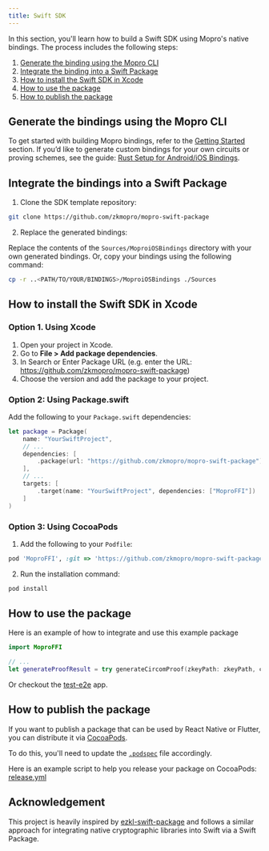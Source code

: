 ```yaml
---
title: Swift SDK
---
```


In this section, you'll learn how to build a Swift SDK using Mopro's native bindings.
The process includes the following steps:

1. [Generate the binding using the Mopro CLI](#generate-the-bindings-using-the-mopro-cli)
2. [Integrate the binding into a Swift Package](#integrate-the-bindings-into-a-swift-package)
3. [How to install the Swift SDK in Xcode](#how-to-install-the-swift-sdk-in-xcode)
4. [How to use the package](#how-to-use-the-package)
5. [How to publish the package](#how-to-publish-the-package)

## Generate the bindings using the Mopro CLI

To get started with building Mopro bindings, refer to the [Getting Started](/docs/getting-started) section.
If you’d like to generate custom bindings for your own circuits or proving schemes, see the guide:
[Rust Setup for Android/iOS Bindings](/docs/setup/rust-setup).

## Integrate the bindings into a Swift Package

1. Clone the SDK template repository:

```sh
git clone https://github.com/zkmopro/mopro-swift-package
```

2. Replace the generated bindings:

Replace the contents of the `Sources/MoproiOSBindings` directory with your own generated bindings. Or, copy your bindings using the following command:

```sh
cp -r ..<PATH/TO/YOUR/BINDINGS>/MoproiOSBindings ./Sources
```

## How to install the Swift SDK in Xcode

### Option 1. Using Xcode

1. Open your project in Xcode.
2. Go to **File > Add package dependencies**.
3. In Search or Enter Package URL (e.g. enter the URL: https://github.com/zkmopro/mopro-swift-package)
4. Choose the version and add the package to your project.

### Option 2: Using Package.swift

Add the following to your `Package.swift` dependencies:

```swift
let package = Package(
    name: "YourSwiftProject",
    // ...
    dependencies: [
        .package(url: "https://github.com/zkmopro/mopro-swift-package") // Or change to your own URL
    ],
    // ...
    targets: [
        .target(name: "YourSwiftProject", dependencies: ["MoproFFI"])
    ]
)
```

### Option 3: Using CocoaPods

1. Add the following to your `Podfile`:

```ruby
pod 'MoproFFI', :git => 'https://github.com/zkmopro/mopro-swift-package'
```

2. Run the installation command:

```sh
pod install
```

## How to use the package

Here is an example of how to integrate and use this example package

```swift
import MoproFFI

// ...
let generateProofResult = try generateCircomProof(zkeyPath: zkeyPath, circuitInputs: input_str, proofLib: ProofLib.arkworks)
```

Or checkout the [test-e2e](https://github.com/zkmopro/mopro/blob/793626f32ed34dcde382f5f304c301563126bc9d/test-e2e/ios/mopro-test/ContentView.swift#L90) app.

## How to publish the package

If you want to publish a package that can be used by React Native or Flutter, you can distribute it via [CocoaPods](cocoapods.org).

To do this, you'll need to update the [`.podspec`](https://github.com/zkmopro/mopro-swift-package/blob/main/MoproFFI.podspec) file accordingly.

Here is an example script to help you release your package on CocoaPods: [release.yml](https://github.com/zkmopro/zkemail-swift-package/blob/main/.github/workflows/release.yml)

## Acknowledgement

This project is heavily inspired by [ezkl-swift-package](https://github.com/zkonduit/ezkl-swift-package) and follows a similar approach for integrating native cryptographic libraries into Swift via a Swift Package.
